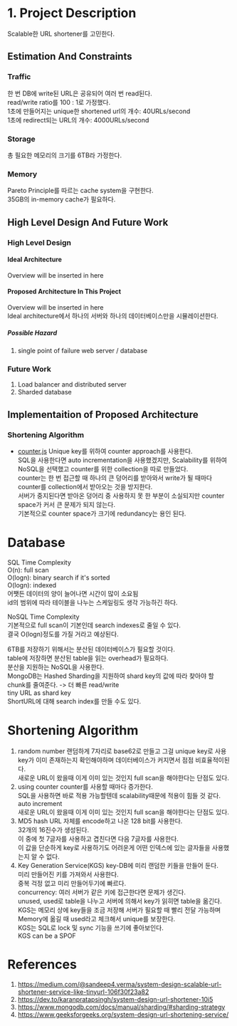 # 1. Project Description
Scalable한 URL shortener를 고민한다.<br>

## Estimation And Constraints
### Traffic
한 번 DB에 write된 URL은 공유되어 여러 번 read된다.<br>
read/write ratio를 100 : 1로 가정했다.<br>
1초에 만들어지는 unique한 shortened url의 개수: 40URLs/second<br>
1초에 redirect되는 URL의 개수: 4000URLs/second<br>

### Storage
총 필요한 메모리의 크기를 6TB라 가정한다.<br>

### Memory
Pareto Principle를 따르는 cache system을 구현한다.<br>
35GB의 in-memory cache가 필요하다.

## High Level Design And Future Work
### High Level Design
#### Ideal Architecture
Overview will be inserted in here<br>

#### Proposed Architecture In This Project
Overview will be inserted in here<br>
Ideal architecture에서 하나의 서버와 하나의 데이터베이스만을 시뮬레이션한다.<br>

##### Possible Hazard<br>
1. single point of failure web server / database

### Future Work
1. Load balancer and distributed server
2. Sharded database

## Implementaition of Proposed Architecture
### Shortening Algorithm
- [counter.js](./src/utils/counter.js)
Unique key를 위하여 counter approach를 사용한다.<br>
SQL을 사용한다면 auto incrementation을 사용했겠지만, Scalability를 위하여 NoSQL을 선택했고 counter를 위한 collection을 따로 만들었다.<br>
counter는 한 번 접근할 때 하나의 큰 덩어리를 받아와서 write가 될 때마다 counter를 collection에서 받아오는 것을 방지한다.<br>
서버가 중지된다면 받아온 덩어리 중 사용하지 못 한 부분이 소실되지만 counter space가 커서 큰 문제가 되지 않는다.<br>
기본적으로 counter space가 크기에 redundancy는 용인 된다.<br>









# Database
SQL Time Complexity<br>
O(n): full scan<br>
O(logn): binary search if it's sorted<br>
O(logn): indexed<br>
어쨋든 데이터의 양이 늘어나면 시간이 많이 소요됨<br>
id의 범위에 따라 테이블을 나누는 스케일링도 생각 가능하긴 하다.<br>

NoSQL Time Complexity<br>
기본적으로 full scan이 기본인데 search indexes로 줄일 수 있다.<br>
결국 O(logn)정도를 가질 거라고 예상된다.<br>

6TB를 저장하기 위해서는 분산된 데이터베이스가 필요할 것이다.<br>
table에 저장하면 분산된 table을 읽는 overhead가 필요하다.<br>
분산을 지원하는 NoSQL을 사용한다.<br>
MongoDB는 Hashed Sharding을 지원하여 shard key의 값에 따라 찾아야 할 chunk를 줄여준다. -> 더 빠른 read/write<br>
tiny URL as shard key<br>
ShortURL에 대해 search index를 만들 수도 있다.<br>


# Shortening Algorithm
1. random number
    랜덤하게 7자리로 base62로 만들고 그걸 unique key로 사용<br>
    key가 이미 존재하는지 확인해야하며 데이터베이스가 커지면서 점점 비효율적이된다.<br>
    새로운 URL이 왔을때 이게 이미 있는 것인지 full scan을 해야한다는 단점도 있다.<br>
2. using counter
    counter를 사용할 때마다 증가한다.<br>
    SQL을 사용하면 바로 적용 가능할텐데 scalability때문에 적용이 힘들 것 같다. auto increment<br>
    새로운 URL이 왔을때 이게 이미 있는 것인지 full scan을 해야한다는 단점도 있다.<br>
3. MD5 hash
    URL 자체를 encode하고 나온 128 bit를 사용한다.<br>
    32개의 16진수가 생성된다.<br>
    이 중에 첫 7글자를 사용하고 겹친다면 다음 7글자를 사용한다.<br>
    이 값을 단순하게 key로 사용하기도 어려운게 어떤 인덱스에 있는 글자들을 사용했는지 알 수 없다.<br>
4. Key Generation Service(KGS)
    key-DB에 미리 랜덤한 키들을 만들어 둔다.<br>
    미리 만들어진 키를 가져와서 사용한다.<br>
    중복 걱정 없고 미리 만들어두기에 빠르다.<br>
    concurrency: 여러 서버가 같은 키에 접근한다면 문제가 생긴다.<br>
    unused, used로 table을 나누고 서버에 의해서 key가 읽히면 table을 옮긴다.<br>
    KGS는 메모리 상에 key들을 조금 저장해 서버가 필요할 때 빨리 전달 가능하며 Memory에 옮길 때 used라고 체크해서 unique를 보장한다.<br>
    KGS는 SQL로 lock 및 sync 기능을 쓰기에 좋아보인다.<br>
    KGS can be a SPOF<br>


# References
1. https://medium.com/@sandeep4.verma/system-design-scalable-url-shortener-service-like-tinyurl-106f30f23a82
2. https://dev.to/karanpratapsingh/system-design-url-shortener-10i5
3. https://www.mongodb.com/docs/manual/sharding/#sharding-strategy
4. https://www.geeksforgeeks.org/system-design-url-shortening-service/
